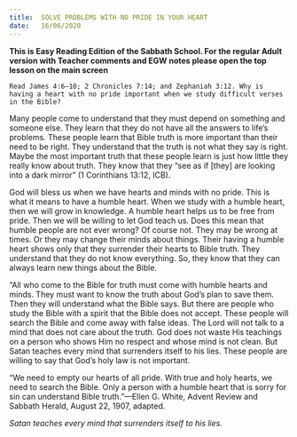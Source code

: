 ```yaml
---
title:  SOLVE PROBLEMS WITH NO PRIDE IN YOUR HEART
date:   16/06/2020
---
```


**This is Easy Reading Edition of the Sabbath School. For the regular Adult version with Teacher comments and EGW notes please open the top lesson on the main screen** 

`Read James 4:6–10; 2 Chronicles 7:14; and Zephaniah 3:12. Why is having a heart with no pride important when we study difficult verses in the Bible?`

Many people come to understand that they must depend on something and someone else. They learn that they do not have all the answers to life’s problems. These people learn that Bible truth is more important than their need to be right. They understand that the truth is not what they say is right. Maybe the most important truth that these people learn is just how little they really know about truth. They know that they “see as if [they] are looking into a dark mirror” (1 Corinthians 13:12, ICB).

God will bless us when we have hearts and minds with no pride. This is what it means to have a humble heart. When we study with a humble heart, then we will grow in knowledge. A humble heart helps us to be free from pride. Then we will be willing to let God teach us. Does this mean that humble people are not ever wrong? Of course not. They may be wrong at times. Or they may change their minds about things. Their having a humble heart shows only that they surrender their hearts to Bible truth. They understand that they do not know everything. So, they know that they can always learn new things about the Bible.

“All who come to the Bible for truth must come with humble hearts and minds. They must want to know the truth about God’s plan to save them. Then they will understand what the Bible says. But there are people who study the Bible with a spirit that the Bible does not accept. These people will search the Bible and come away with false ideas. The Lord will not talk to a mind that does not care about the truth. God does not waste His teachings on a person who shows Him no respect and whose mind is not clean. But Satan teaches every mind that surrenders itself to his lies. These people are willing to say that God’s holy law is not important.

“We need to empty our hearts of all pride. With true and holy hearts, we need to search the Bible. Only a person with a humble heart that is sorry for sin can understand Bible truth.”—Ellen G. White, Advent Review and Sabbath Herald, August 22, 1907, adapted.

_Satan teaches every mind that surrenders itself to his lies._
